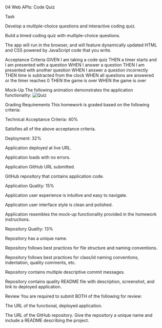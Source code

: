 04 Web APIs: Code Quiz


 Task
 
 
Develop a multiple-choice questions and interactive coding quiz.

Build a timed coding quiz with multiple-choice questions. 

The app will run in the browser, and will feature dynamically 
updated HTML and CSS powered by JavaScript code that you write. 


Acceptance Criteria
GIVEN I am taking a code quiz
THEN a timer starts and I am presented with a question
WHEN I answer a question
THEN I am presented with another question
WHEN I answer a question incorrectly
THEN time is subtracted from the clock
WHEN all questions are answered or the timer reaches 0
THEN the game is over
WHEN the game is over

Mock-Up
The following animation demonstrates the application functionality:
![Quiz](https://user-images.githubusercontent.com/65749636/97097894-c2117800-1633-11eb-93db-e6d4abc7e254.PNG)


Grading Requirements
This homework is graded based on the following criteria:

Technical Acceptance Criteria: 40%

Satisfies all of the above acceptance criteria.


Deployment: 32%


Application deployed at live URL.


Application loads with no errors.


Application GitHub URL submitted.


GitHub repository that contains application code.



Application Quality: 15%


Application user experience is intuitive and easy to navigate.


Application user interface style is clean and polished.


Application resembles the mock-up functionality provided in the homework instructions.



Repository Quality: 13%


Repository has a unique name.


Repository follows best practices for file structure and naming conventions.


Repository follows best practices for class/id naming conventions, indentation, quality comments, etc.


Repository contains multiple descriptive commit messages.


Repository contains quality README file with description, screenshot, and link to deployed application.



Review
You are required to submit BOTH of the following for review:


The URL of the functional, deployed application.


The URL of the GitHub repository. Give the repository a unique name and include a README describing the project.


